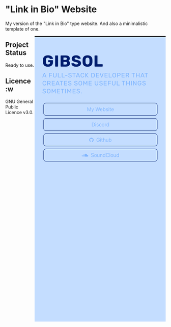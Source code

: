 # "Link in Bio" Website
My version of the "Link in Bio" type website. And also a minimalistic template of one.

<img align="right" alt="screenshot of the website" src="https://raw.githubusercontent.com/Gibsol/instagram-link-in-bio/main/images/example.png">

## Project Status

Ready to use.

## Licence :w

GNU General Public Licence v3.0.

